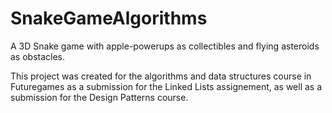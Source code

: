 # SnakeGameAlgorithms
 
A 3D Snake game with apple-powerups as collectibles and flying asteroids as obstacles. 

This project was created for the algorithms and data structures course in Futuregames as a submission for the Linked Lists assignement, as well as a submission for the Design Patterns course.
